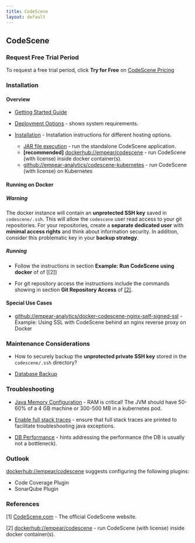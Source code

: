```yaml
---
title: CodeScene
layout: default
---
```


## CodeScene

### Request Free Trial Period

To request a free trial period, click **Try for Free** on [CodeScene Pricing](https://codescene.com/pricing)

### Installation

#### Overview

- [Getting Started Guide](https://docs.enterprise.codescene.io/versions/4.5.0/getting-started/index.html)

- [Deployment Options](https://docs.enterprise.codescene.io/versions/4.5.0/getting-started/deployment-options.html) - shows system requirements.

- [Installation](https://docs.enterprise.codescene.io/versions/4.5.0/getting-started/installation.html#) - Installation instructions for different hosting options.
  - [JAR file execution](https://docs.enterprise.codescene.io/versions/4.5.0/getting-started/installation.html#run-the-standalone-codescene-application) - run the standalone CodeScene application.
  - **[recommended]** [dockerhub://empear/codescene](https://hub.docker.com/r/empear/codescene) - run CodeScene (with license) inside docker container(s).
  - [github://empear-analytics/codescene-kubernetes](https://github.com/empear-analytics/codescene-kubernetes) - run CodeScene (with license) on Kubernetes

#### Running on Docker

##### Warning

 The docker instance will contain an **unprotected SSH key** saved in `codescene/.ssh`. This will allow the `codescene` user read access to your git repositories. For your repositories, create a **separate dedicated user** with **minimal access rights** and think about information security. In addition, consider this problematic key in your **backup strategy**.

##### Running

- Follow the instructions in section **Example: Run CodeScene using docker** of of [[2]]

- For git repository access the instructions include the commands showing in section **Git Repository Access** of [[2]](ref-2).

#### Special Use Cases

- [github://empear-analytics/docker-codescene-nginx-self-signed-ssl](https://github.com/empear-analytics/docker-codescene-nginx-self-signed-ssl#prepare-the-host-and-reverse-proxy-configuration-for-letsencrypt-ssl-certificate) - Example: Using SSL with CodeScene behind an nginx reverse proxy on Docker

### Maintenance Considerations

- How to securely backup the **unprotected private SSH key** stored in the `codescene/.ssh` directory?

- [Database Backup](https://docs.enterprise.codescene.io/versions/4.5.0/getting-started/installation.html#db-backup)

### Troubleshooting

- [Java Memory Configuration](https://docs.enterprise.codescene.io/versions/4.5.0/getting-started/installation.html#configure-the-available-memory) - RAM is critical! The JVM should have 50-60% of a 4 GB machine or 300-500 MB in a kubernetes pod.

- [Enable full stack traces](https://docs.enterprise.codescene.io/versions/4.5.0/getting-started/installation.html#avoid-missing-stack-traces) - ensure that full stack traces are printed to facilitate troubleshooting java exceptions.

- [DB Performance](https://docs.enterprise.codescene.io/versions/4.5.0/getting-started/installation.html#external-db-performance) - hints addressing the performance (the DB is usually not a bottleneck).

### Outlook

[dockerhub://empear/codescene](https://hub.docker.com/r/empear/codescene) suggests configuring the following plugins:

- Code Coverage Plugin
- SonarQube Plugin

### References

<a name="ref-1">[1]</a> [CodeScene.com](https://codescene.com) - The official CodeScene website.

<a name="ref-2">[2]</a> [dockerhub://empear/codescene](https://hub.docker.com/r/empear/codescene) - run CodeScene (with license) inside docker container(s).
